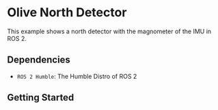 # Olive North Detector

This example shows a north detector with the magnometer of the IMU in ROS 2. 

## Dependencies
- `ROS 2 Humble`: The Humble Distro of ROS 2

## Getting Started



